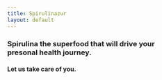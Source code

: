 ```yaml
---
title: Spirulinazur
layout: default
---
```


<div class="text-color">

  <h3> Spirulina the superfood that will drive your <br> presonal health journey. </h3>

  <h4>  Let us take care of you. </h4>

</div>


